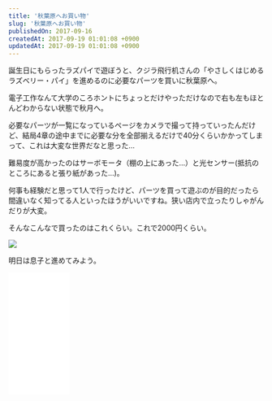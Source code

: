 ```yaml
---
title: '秋葉原へお買い物'
slug: '秋葉原へお買い物'
publishedOn: 2017-09-16
createdAt: 2017-09-19 01:01:08 +0900
updatedAt: 2017-09-19 01:01:08 +0900
---
```

誕生日にもらったラズパイで遊ぼうと、クジラ飛行机さんの「やさしくはじめるラズベリー・パイ」を進めるのに必要なパーツを買いに秋葉原へ。

電子工作なんて大学のころホントにちょっとだけやっただけなので右も左もほとんどわからない状態で秋月へ。

必要なパーツが一覧になっているページをカメラで撮って持っていったんだけど、結局4章の途中までに必要な分を全部揃えるだけで40分くらいかかってしまって、これは大変な世界だなと思った…

難易度が高かったのはサーボモータ（棚の上にあった…）と光センサー(抵抗のところにあると張り紙があった…)。

何事も経験だと思って1人で行ったけど、パーツを買って遊ぶのが目的だったら間違いなく知ってる人といったほうがいいですね。狭い店内で立ったりしゃがんだりが大変。

そんなこんなで買ったのはこれくらい。これで2000円くらい。

![](https://lh3.googleusercontent.com/1pbBg55QIUq1N894LMZZCkgMSd46XZC9Gg4mRhXG63NgD9oNVf2TwF1ugNlP6O3VlXQtpuRAkL5CMN3hfBRVZhyd9rTE_R011WlHm_SLuOlm2C3C9ZUZWt9DcBhXBm4o7fy3C8J_Gsdv9CBk7KkqiHqCEZQ2TOGlJ_JaX60uPjOe_ZLzS9o8FKwBHr3z-bVVbpEmRVzGF6vGoJUHMkZhnEFiqXsOPK5BcMzk5o3wIdPuPqPG5_cvjEAPHj6IgTv-KJcosifSg0K1knzs3_814WZSE-gIr94muUj4O17jnEf5Gpr-GnXLMdOCz7y7OIPPP3BAA7wQKUQFVQdj9xYNGHyXDt0nNcNs0jmynwFgr7VNR-tUxfFf3FY66cKfCW9NU7pKleUGScgVi33MBnypy64UeMBdnz4cIdB4vcuQlVrEoQqoWXQEHtmIwzj9T7MHEZfUQN9vpfw8sGe2amgLWswTtTrxzHfWRz5mlmvCt5ZYjMJMQPd7-XdE5LYWgmBR9TlNqlzR25JuwOEQLyvZPEIugh9tJzqmOnGMEZMm7wp_jvJI-2GSb0zr0VnbOxEgUCxelIqeXRsJx99J2Nm1gC66oGkP8jz2NSU7glGr16o=w800-no)

明日は息子と進めてみよう。

<iframe style="width:120px;height:240px;" marginwidth="0" marginheight="0" scrolling="no" frameborder="0" src="//rcm-fe.amazon-adsystem.com/e/cm?lt1=_blank&bc1=000000&IS2=1&bg1=FFFFFF&fc1=000000&lc1=0000FF&t=shucreamnet-22&o=9&p=8&l=as4&m=amazon&f=ifr&ref=as_ss_li_til&asins=4839961638&linkId=e07376cf5338c4f51ed971df16fb7f4e"></iframe>
